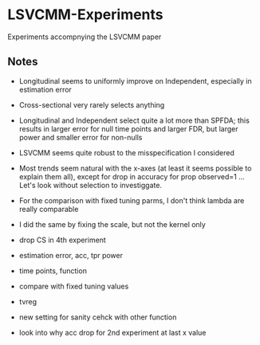 # LSVCMM-Experiments
Experiments accompnying the LSVCMM paper



## Notes

- Longitudinal seems to uniformly improve on Independent, especially in estimation error
- Cross-sectional very rarely selects anything
- Longitudinal and Independent select quite a lot more than SPFDA; this results in larger error
  for null time points and larger FDR, but larger power and smaller error for non-nulls
- LSVCMM seems quite robust to the misspecification I considered
- Most trends seem natural with the x-axes (at least it seems possible to explain them all),
  except for drop in accuracy for prop observed=1 ... 
  Let's look without selection to investiggate.

- For the comparison with fixed tuning parms, I don't think lambda are really comparable
- I did the same by fixing the scale, but not the kernel only


- drop CS in 4th experiment
- estimation error, acc, tpr power
- time points, function
- compare with fixed tuning values

- tvreg
- new setting for sanity cehck with other function
- look into why acc drop for 2nd experiment at last x value

